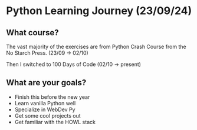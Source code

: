 # Python Learning Journey (23/09/24)
## What course?
The vast majority of the exercises are from Python Crash Course from the No Starch Press. (23/09 -> 02/10)

Then I switched to 100 Days of Code (02/10 -> present)
## What are your goals?
- Finish this before the new year 
- Learn vanilla Python well
- Specialize in WebDev Py
- Get some cool projects out
- Get familiar with the HOWL stack
